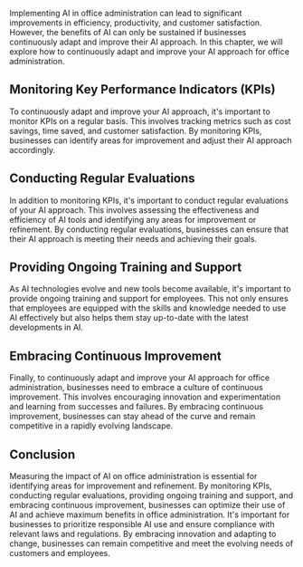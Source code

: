 
Implementing AI in office administration can lead to significant improvements in efficiency, productivity, and customer satisfaction. However, the benefits of AI can only be sustained if businesses continuously adapt and improve their AI approach. In this chapter, we will explore how to continuously adapt and improve your AI approach for office administration.

Monitoring Key Performance Indicators (KPIs)
--------------------------------------------

To continuously adapt and improve your AI approach, it's important to monitor KPIs on a regular basis. This involves tracking metrics such as cost savings, time saved, and customer satisfaction. By monitoring KPIs, businesses can identify areas for improvement and adjust their AI approach accordingly.

Conducting Regular Evaluations
------------------------------

In addition to monitoring KPIs, it's important to conduct regular evaluations of your AI approach. This involves assessing the effectiveness and efficiency of AI tools and identifying any areas for improvement or refinement. By conducting regular evaluations, businesses can ensure that their AI approach is meeting their needs and achieving their goals.

Providing Ongoing Training and Support
--------------------------------------

As AI technologies evolve and new tools become available, it's important to provide ongoing training and support for employees. This not only ensures that employees are equipped with the skills and knowledge needed to use AI effectively but also helps them stay up-to-date with the latest developments in AI.

Embracing Continuous Improvement
--------------------------------

Finally, to continuously adapt and improve your AI approach for office administration, businesses need to embrace a culture of continuous improvement. This involves encouraging innovation and experimentation and learning from successes and failures. By embracing continuous improvement, businesses can stay ahead of the curve and remain competitive in a rapidly evolving landscape.

Conclusion
----------

Measuring the impact of AI on office administration is essential for identifying areas for improvement and refinement. By monitoring KPIs, conducting regular evaluations, providing ongoing training and support, and embracing continuous improvement, businesses can optimize their use of AI and achieve maximum benefits in office administration. It's important for businesses to prioritize responsible AI use and ensure compliance with relevant laws and regulations. By embracing innovation and adapting to change, businesses can remain competitive and meet the evolving needs of customers and employees.
